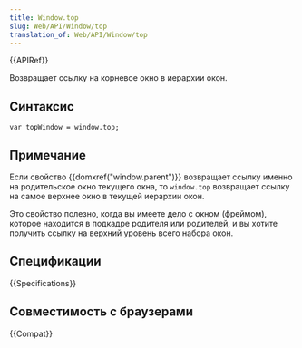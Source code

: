 ```yaml
---
title: Window.top
slug: Web/API/Window/top
translation_of: Web/API/Window/top
---
```

{{APIRef}}

Возвращает ссылку на корневое окно в иерархии окон.

## Синтаксис

```
var topWindow = window.top;
```

## Примечание

Если свойство {{domxref("window.parent")}} возвращает ссылку именно на родительское окно текущего окна, то `window.top` возвращает ссылку на самое верхнее окно в текущей иерархии окон.

Это свойство полезно, когда вы имеете дело с окном (фреймом), которое находится в подкадре родителя или родителей, и вы хотите получить ссылку на верхний уровень всего набора окон.

## Спецификации

{{Specifications}}

## Совместимость с браузерами

{{Compat}}
